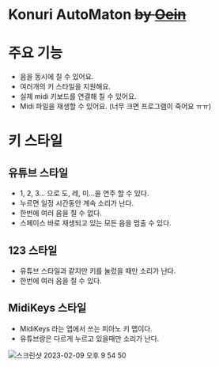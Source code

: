 # Konuri AutoMaton ~~by [Oein](https://github.com/Oein)~~

# 주요 기능

- 음을 동시에 칠 수 있어요.
- 여러개의 키 스타일을 지원해요.
- 실제 midi 키보드를 연결해 칠 수 있어요.
- Midi 파일을 재생할 수 있어요. (너무 크면 프로그램이 죽어요 ㅠㅠ)

# 키 스타일

## 유튜브 스타일

- 1, 2, 3... 으로 도, 레, 미...을 연주 할 수 있다.
- 누르면 일정 시간동안 계속 소리가 난다.
- 한번에 여러 음을 칠 수 없다.
- 스페이스 바로 재생되고 있는 모든 음을 멈출 수 있다.

## 123 스타일

- 유튜브 스타일과 같지만 키를 눌렀을 때만 소리가 난다.
- 한번에 여러 음을 칠 수 있다.

## MidiKeys 스타일

- MidiKeys 라는 앱에서 쓰는 피아노 키 맵이다.
- 유튜브랑은 다르게 누르고 있을때만 소리가 난다.

![스크린샷 2023-02-09 오후 9 54 50](https://user-images.githubusercontent.com/62917247/217818562-cbac823d-fbc2-4613-93a1-c8065c69702c.png)
